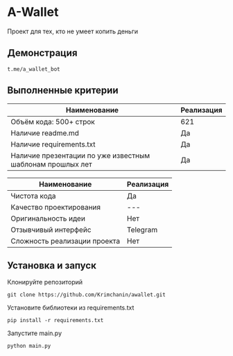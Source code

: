 # A-Wallet
Проект для тех, кто не умеет копить деньги

## Демонстрация

```
t.me/a_wallet_bot
```

## Выполненные критерии

| Наименование                                              | Реализация |
|-----------------------------------------------------------|------------|
| Объём кода: 500+ строк                                    | 621        |
| Наличие readme.md                                         | Да         |
| Наличие requirements.txt                                  | Да         |
| Наличие презентации по уже известным шаблонам прошлых лет | Да         |


| Наименование                  | Реализация |
|-------------------------------|------------|
| Чистота кода                  | Да         |
| Качество проектирования       | ---        |
| Оригинальность идеи           | Нет        |
| Отзывчивый интерфейс          | Telegram   |
| Сложность реализации проекта  | Нет        |


## Установка и запуск

Клонируйте репозиторий

```
git clone https://github.com/Krimchanin/awallet.git
```

Установите библиотеки из requirements.txt

```
pip install -r requirements.txt
```

Запустите main.py

```
python main.py
```
